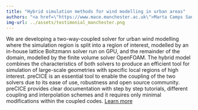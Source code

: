 ```yaml
---
title: "Hybrid simulation methods for wind modelling in urban areas"
authors: "<a href=\"https://www.mace.manchester.ac.uk\">Marta Camps Santasmasas</a>, Aerodynamics research group, MACE, The University of Manchester, UK"
img-url: ../assets/testimonial_manchester.png
---
```

We are developing a two-way-coupled solver for urban wind modelling where the simulation region is split into a region of interest, modelled by an in-house lattice Boltzmann solver run on GPU, and the remainder of the domain, modelled by the finite volume solver OpenFOAM. The hybrid model combines the characteristics of both solvers to produce an efficient tool for simulation of large-scale geometries with specific local regions of high interest. preCICE is an essential tool to enable the coupling of the two solvers due to its ease of use, robustness and open source community. preCICE provides clear documentation with step by step tutorials, different coupling and interpolation schemes and it requires only minimal modifications within the coupled codes. [Learn more](https://www.researchgate.net/publication/330203942_DUAL_NAVIER-STOKES_LATTICE-BOLTZMANN_METHOD_FOR_URBAN_WIND_FLOW)
